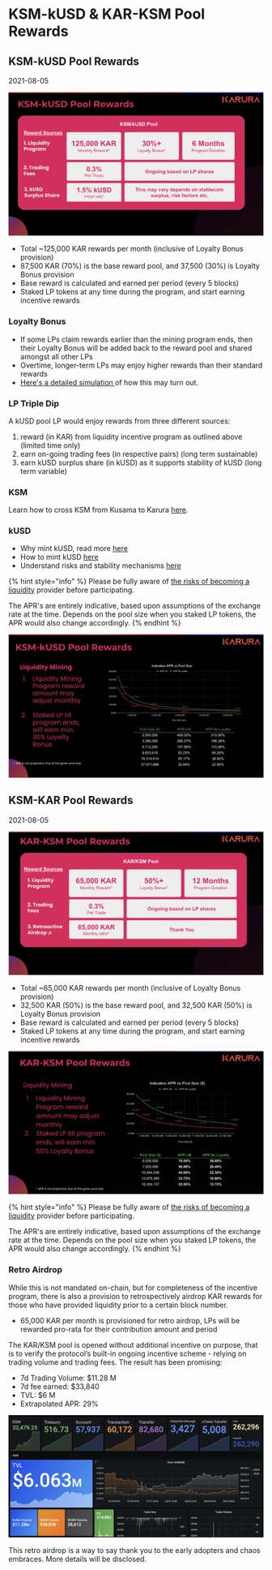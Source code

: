 # KSM-kUSD & KAR-KSM Pool Rewards

## KSM-kUSD Pool Rewards

2021-08-05

![](../../../.gitbook/assets/screen-shot-2021-08-05-at-7.29.40-pm.png)

* Total ~125,000 KAR rewards per month \(inclusive of Loyalty Bonus provision\)
* 87,500 KAR \(70%\) is the base reward pool, and 37,500 \(30%\) is Loyalty Bonus provision
* Base reward is calculated and earned per period \(every 5 blocks\)
* Staked LP tokens at any time during the program, and start earning incentive rewards

### Loyalty Bonus

* If some LPs claim rewards earlier than the mining program ends, then their Loyalty Bonus will be added back to the reward pool and shared amongst all other LPs
* Overtime, longer-term LPs may enjoy higher rewards than their standard rewards
* [Here's a detailed simulation ](https://wiki.acala.network/karura/defi-hub/swap/lp-returns-and-risks#reward-simulation)of how this may turn out.

### LP Triple Dip

A kUSD pool LP would enjoy rewards from three different sources:

1. reward \(in KAR\) from liquidity incentive program as outlined above \(limited time only\)
2. earn on-going trading fees \(in respective pairs\) \(long term sustainable\)
3. earn kUSD surplus share \(in kUSD\) as it supports stability of kUSD \(long term variable\)

### KSM

Learn how to cross KSM from Kusama to Karura [here](../inter-kusama-transfer.md).

### kUSD

* Why mint kUSD, read more [here](https://wiki.acala.network/karura/defi-hub/kusd-stablecoin/protocol-overview)
* How to mint kUSD [here](https://wiki.acala.network/karura/defi-hub/kusd-stablecoin/mint-kusd)
* Understand risks and stability mechanisms [here ](https://wiki.acala.network/karura/defi-hub/kusd-stablecoin/stability-and-liquidation)

{% hint style="info" %}
Please be fully aware of [the risks of becoming a liquidity](../swap/lp-returns-and-risks.md#impermanent-loss) provider before participating.

The APR's are entirely indicative, based upon assumptions of the exchange rate at the time. Depends on the pool size when you staked LP tokens, the APR would also change accordingly.
{% endhint %}

![](../../../.gitbook/assets/kusd-ksm-apr.png)

## KSM-KAR Pool Rewards

2021-08-05

![](../../../.gitbook/assets/screen-shot-2021-08-05-at-8.39.03-pm.png)

* Total ~65,000 KAR rewards per month \(inclusive of Loyalty Bonus provision\)
* 32,500 KAR \(50%\) is the base reward pool, and 32,500 KAR \(50%\) is Loyalty Bonus provision
* Base reward is calculated and earned per period \(every 5 blocks\)
* Staked LP tokens at any time during the program, and start earning incentive rewards

![](../../../.gitbook/assets/kar-ksm-apr.png)

{% hint style="info" %}
Please be fully aware of [the risks of becoming a liquidity](../swap/lp-returns-and-risks.md#impermanent-loss) provider before participating.

The APR's are entirely indicative, based upon assumptions of the exchange rate at the time. Depends on the pool size when you staked LP tokens, the APR would also change accordingly.
{% endhint %}

### Retro Airdrop

While this is not mandated on-chain, but for completeness of the incentive program, there is also a provision to retrospectively airdrop KAR rewards for those who have provided liquidity prior to a certain block number.

* 65,000 KAR per month is provisioned for retro airdrop, LPs will be rewarded pro-rata for their contribution amount and period

The KAR/KSM pool is opened without additional incentive on purpose, that is to verify the protocol’s built-in ongoing incentive scheme - relying on trading volume and trading fees. The result has been promising:

* 7d Trading Volume: $11.28 M
* 7d fee earned: $33,840
* TVL: $6 M
* Extrapolated APR: 29%

![](../../../.gitbook/assets/screen-shot-2021-08-04-at-12.03.54-pm.png)

This retro airdrop is a way to say thank you to the early adopters and chaos embraces. More details will be disclosed.

